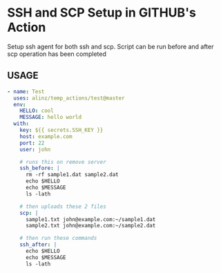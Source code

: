# SSH and SCP Setup in GITHUB's Action

Setup ssh agent for both ssh and scp. Script can be run before and after scp operation has been completed

## USAGE

```yml
- name: Test
  uses: alinz/temp_actions/test@master
  env:
    HELLO: cool
    MESSAGE: hello world
  with:
    key: ${{ secrets.SSH_KEY }}
    host: example.com
    port: 22
    user: john

    # runs this on remove server
    ssh_before: |
      rm -rf sample1.dat sample2.dat
      echo $HELLO
      echo $MESSAGE
      ls -lath

    # then uploads these 2 files
    scp: |
      sample1.txt john@example.com:~/sample1.dat
      sample2.txt john@example.com:~/sample2.dat

    # then run these commands
    ssh_after: |
      echo $HELLO
      echo $MESSAGE
      ls -lath
```
